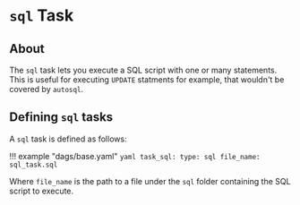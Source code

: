 # `sql` Task

## About

The `sql` task lets you execute a SQL script with one or many statements. This is useful for
executing `UPDATE` statments for example, that wouldn't be covered by `autosql`.

## Defining `sql` tasks

A `sql` task is defined as follows:

!!! example "dags/base.yaml"
    ```yaml
    task_sql:
      type: sql
      file_name: sql_task.sql
    ```

Where `file_name` is the path to a file under the `sql` folder containing the
SQL script to execute.
